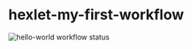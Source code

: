 # hexlet-my-first-workflow

![hello-world workflow status](https://github.com/artch3r/hexlet-my-first-workflow/actions/workflows/hello-world.yml/badge.svg)
